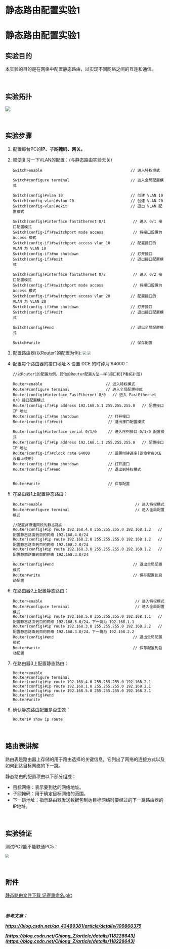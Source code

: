 # 静态路由配置实验1


# 静态路由配置实验1

## 实验目的

本实验的目的是在网络中配置静态路由，以实现不同网络之间的互连和通信。

​	

## 实验拓扑

![](https://pic.imgdb.cn/item/64b7d85d1ddac507cc570d6e.jpg)

​	

## 实验步骤

1. 配置每台PC的**IP、子网掩码、网关。**

2. 顺便复习一下VLAN的配置：(与静态路由实验无关)

   ```
   Switch>enable                                       // 进入特权模式
   
   Switch#configure terminal                           // 进入全局配置模式
   
   Switch(config)#vlan 10                              // 创建 VLAN 10
   Switch(config-vlan)#vlan 20                         // 创建 VLAN 20
   Switch(config-vlan)#exit                            // 退出 VLAN 配置模式
   
   Switch(config)#interface fastEthernet 0/1            // 进入 0/1 接口配置模式
   Switch(config-if)#switchport mode access             // 将接口设置为 Access 模式
   Switch(config-if)#switchport access vlan 10         // 配置接口的 VLAN 为 VLAN 10
   Switch(config-if)#no shutdown                       // 打开接口
   Switch(config-if)#exit                              // 退出接口配置模式
   
   Switch(config)#interface fastEthernet 0/2            // 进入 0/2 接口配置模式
   Switch(config-if)#switchport mode access             // 将接口设置为 Access 模式
   Switch(config-if)#switchport access vlan 20         // 配置接口的 VLAN 为 VLAN 20
   Switch(config-if)#no shutdown                       // 打开接口
   Switch(config-if)#exit                              // 退出接口配置模式
   
   Switch(config)#end                                  // 退出全局配置模式
   
   Switch#write                                        // 保存配置
   ```

3. 配置路由器(以Router1的配置为例):
   <img src="https://pic.imgdb.cn/item/64b7ce361ddac507cc31a91c.jpg" style="zoom:67%;" />
   <img src="https://pic.imgdb.cn/item/64b7cefb1ddac507cc347287.jpg" style="zoom:67%;" />

4. 配置每个路由器的接口地址 & 设置 DCE 的时钟为 64000：

   ```
   //以Router1的配置为例，其他的Router配置方法一样(接口和IP看拓扑图)
   
   Router>enable                            // 进入特权模式
   Router#configure terminal                // 进入全局配置模式
   Router(config)#interface FastEthernet 0/0   // 进入 FastEthernet 0/0 接口配置模式
   Router(config-if)#ip address 192.168.5.1 255.255.255.0   // 配置接口 IP 地址
   Router(config-if)#no shutdown             // 打开接口
   Router(config-if)#exit                    // 退出接口配置模式
   
   Router(config)#interface serial 0/1/0     // 进入序列接口 0/1/0 配置模式
   Router(config-if)#ip address 192.168.1.1 255.255.255.0   // 配置接口 IP 地址
   Router(config-if)#clock rate 64000        // 设置时钟速率(该命令在DCE设备上使用)
   Router(config-if)#no shutdown             // 打开接口
   Router(config-if)#end                     // 退出到特权模式
   
   
   Router#write                              // 保存配置
   ```

   

5. 在路由器1上配置静态路由：

   ```
   Router>enable                                         // 进入特权模式
   Router#configure terminal                             // 进入全局配置模式
   
   //配置非直连网段的静态路由
   Router(config)#ip route 192.168.4.0 255.255.255.0 192.168.1.2   // 配置静态路由到目的网络 192.168.4.0/24
   Router(config)#ip route 192.168.2.0 255.255.255.0 192.168.1.2   // 配置静态路由到目的网络 192.168.2.0/24
   Router(config)#ip route 192.168.3.0 255.255.255.0 192.168.1.2   // 配置静态路由到目的网络 192.168.3.0/24
   
   Router(config)#end                                   // 退出全局配置模式
   Router#write                                         // 保存配置到启动配置
   ```

6. 在路由器2上配置静态路由：
   ```
   Router>enable                                         // 进入特权模式
   Router#configure terminal                             // 进入全局配置模式
   Router(config)#ip route 192.168.5.0 255.255.255.0 192.168.1.1   // 配置静态路由到目的网络 192.168.5.0/24，下一跳为 192.168.1.1
   Router(config)#ip route 192.168.3.0 255.255.255.0 192.168.2.2   // 配置静态路由到目的网络 192.168.3.0/24，下一跳为 192.168.2.2
   Router(config)#end                                   // 退出全局配置模式
   Router#write                                         // 保存配置到启动配置
   ```

7. 在路由器3上配置静态路由：

   ```
   Router>enable
   Router#configure terminal
   Router(config)#ip route 192.168.4.0 255.255.255.0 192.168.2.1
   Router(config)#ip route 192.168.1.0 255.255.255.0 192.168.2.1
   Router(config)#ip route 192.168.5.0 255.255.255.0 192.168.2.1
   Router(config)#end
   Router#write
   ```

   

8. 确认静态路由配置是否生效：

   ```
   Router1# show ip route
   ```

​	

## 路由表讲解

路由表是路由器上存储的用于路由选择的关键信息。它列出了网络的连接方式以及如何到达目标网络的下一跳。

静态路由的配置项由以下部分组成：

- 目标网络：表示要到达的网络地址。
- 子网掩码：用于确定目标网络的范围。
- 下一跳地址：指示路由器发送数据包到达目标网络时要经过的下一跳路由器的IP地址。

​	

## 实验验证

测试PC2能不能联通PC5：

<img src="https://pic.imgdb.cn/item/64b7d8221ddac507cc563483.jpg" style="zoom:67%;" />



​	

## 附件

[静态路由文件下载  记得重命名.pkt](https://wutongliran.lanzoum.com/ia5A512zbwbi)

​	

***参考文章：***

***[https://blog.csdn.net/qq_43499381/article/details/109860375 ](https://blog.csdn.net/qq_43499381/article/details/109860375)***

***[https://blog.csdn.net/Chiong_Z/article/details/118228643](https://blog.csdn.net/Chiong_Z/article/details/118228643)***


